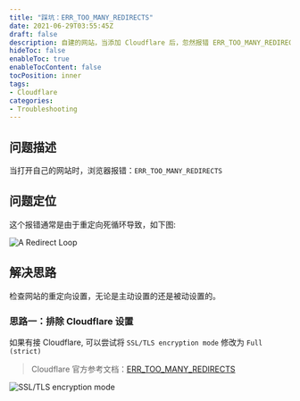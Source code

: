 ```yaml
---
title: "踩坑：ERR_TOO_MANY_REDIRECTS"
date: 2021-06-29T03:55:45Z
draft: false
description: 自建的网站，当添加 Cloudflare 后，忽然报错 ERR_TOO_MANY_REDIRECTS. 
hideToc: false
enableToc: true
enableTocContent: false
tocPosition: inner
tags:
- Cloudflare
categories:
- Troubleshooting
---
```


## 问题描述

当打开自己的网站时，浏览器报错：`ERR_TOO_MANY_REDIRECTS`

## 问题定位

这个报错通常是由于重定向死循环导致，如下图: 

<img src='/images/posts/redirect_loop.png' alt='A Redirect Loop'>

## 解决思路

检查网站的重定向设置，无论是主动设置的还是被动设置的。

### 思路一：排除 Cloudflare 设置

如果有接 Cloudflare, 可以尝试将 `SSL/TLS encryption mode` 修改为 `Full (strict)`

> Cloudflare 官方参考文档：<a href="https://developers.cloudflare.com/ssl/troubleshooting/too-many-redirects/#err_too_many_redirects" target="_blank">ERR_TOO_MANY_REDIRECTS</a>

<img src='/images/posts/cloudflare_ssltls_encryption_mode.png' alt='SSL/TLS encryption mode'>
